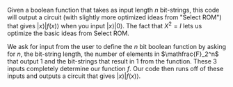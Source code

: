 Given a boolean function that takes as input length $n$ bit-strings, this code will output a circuit (with slightly more optimized ideas from "Select ROM") that gives $|x\rangle|f(x)\rangle$
when you input $|x\rangle|0\rangle$. The fact that $X^2=I$ lets us optimize the basic ideas from Select ROM. 

We ask for input from the user to define the $n$ bit boolean function by asking for $n$, the bit-string length, the number of elements in $\mathfrac{F}_2^n$ that output $1$ and the bit-strings that result in $1$ from the function. These $3$ inputs completely determine our function $f$. Our code then runs off of these inputs and outputs a circuit that gives $|x\rangle|f(x)\rangle$.

